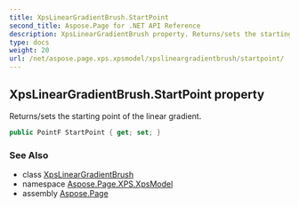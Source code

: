 ```yaml
---
title: XpsLinearGradientBrush.StartPoint
second_title: Aspose.Page for .NET API Reference
description: XpsLinearGradientBrush property. Returns/sets the starting point of the linear gradient
type: docs
weight: 20
url: /net/aspose.page.xps.xpsmodel/xpslineargradientbrush/startpoint/
---
```

## XpsLinearGradientBrush.StartPoint property

Returns/sets the starting point of the linear gradient.

```csharp
public PointF StartPoint { get; set; }
```

### See Also

* class [XpsLinearGradientBrush](../)
* namespace [Aspose.Page.XPS.XpsModel](../../xpslineargradientbrush/)
* assembly [Aspose.Page](../../../)


